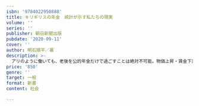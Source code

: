 ```yaml
---
isbn: '9784022950888'
title: キリギリスの年金　統計が示す私たちの現実
volume: ''
series: ''
publisher: 朝日新聞出版
pubdate: '2020-09-11'
cover: ''
author: 明石順平／著
description: >-
  アリのように働いても、老後を公的年金だけで過ごすことは絶対不可能。物価上昇・賃金下落・人口減少……複合的な要素が絡む「年金制度」の未来とは。さらに、コロナ禍でますます悪化する日本財政の末路を豊富なデータをもとに徹底検証。
price: '850'
genre: ''
target: 一般
format: 新書
content: 社会

---
```

